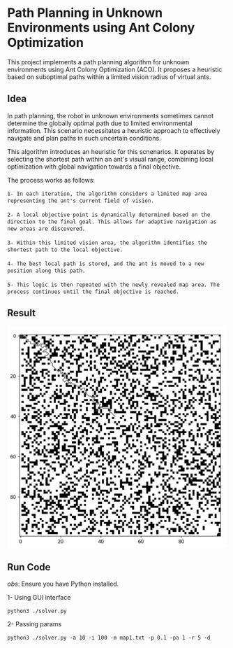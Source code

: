 # Path Planning in Unknown Environments using Ant Colony Optimization

This project implements a path planning algorithm for unknown environments using Ant Colony Optimization (ACO). It proposes a heuristic based on suboptimal paths within a limited vision radius of virtual ants.


## Idea

In path planning, the robot in unknown environments sometimes cannot determine the globally optimal path due to limited environmental information. This scenario necessitates a heuristic approach to effectively navigate and plan paths in such uncertain conditions.

This algorithm introduces an heuristic for this scnenarios. It operates by selecting the shortest path within an ant's visual range, combining local optimization with global navigation towards a final objective.

The process works as follows:

    1- In each iteration, the algorithm considers a limited map area representing the ant's current field of vision.

    2- A local objective point is dynamically determined based on the direction to the final goal. This allows for adaptive navigation as new areas are discovered.
    
    3- Within this limited vision area, the algorithm identifies the shortest path to the local objective.
    
    4- The best local path is stored, and the ant is moved to a new position along this path.
    
    5- This logic is then repeated with the newly revealed map area. The process continues until the final objective is reached.

## Result

![ iterative process ](./attachment/ant.gif)

## Run Code 

*obs*: Ensure you have Python installed.

1- Using GUI interface

    python3 ./solver.py


2- Passing params

    python3 ./solver.py -a 10 -i 100 -m map1.txt -p 0.1 -pa 1 -r 5 -d